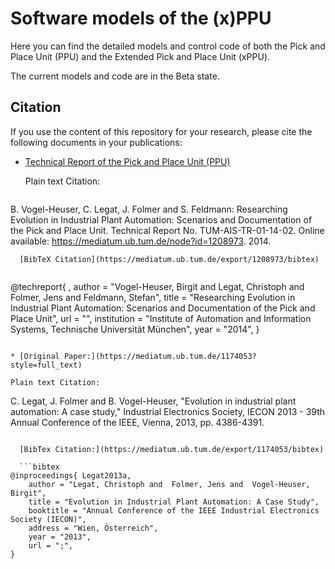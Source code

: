 # Software models of the (x)PPU 

Here you can find the detailed models and control code of both the Pick and Place Unit (PPU) and the Extended Pick and Place Unit (xPPU). 

The current models and code are in the Beta state.

## Citation

If you use the content of this repository for your research, please cite the following documents in your publications:

* [Technical Report of the Pick and Place Unit (PPU)](https://mediatum.ub.tum.de/doc/1208973)

  Plain text Citation: 
  ```
B. Vogel-Heuser, C. Legat, J. Folmer and S. Feldmann: Researching Evolution in Industrial
Plant Automation: Scenarios and Documentation of the Pick and Place Unit.
Technical Report No. TUM-AIS-TR-01-14-02.
Online available: https://mediatum.ub.tum.de/node?id=1208973. 2014.
```
  [BibTeX Citation](https://mediatum.ub.tum.de/export/1208973/bibtex)
  
  ```
@techreport{ ,
	author = "Vogel-Heuser, Birgit and  Legat, Christoph and  Folmer, Jens and  Feldmann, Stefan", 
	title = "Researching Evolution in Industrial Plant Automation: Scenarios and Documentation of the Pick and Place Unit",
	url = "",
	institution = "Institute of Automation and Information Systems, Technische Universität München",
	year = "2014",
}
  ```

* [Original Paper:](https://mediatum.ub.tum.de/1174053?style=full_text)

  Plain text Citation: 
  ```
C. Legat, J. Folmer and B. Vogel-Heuser, "Evolution in industrial plant automation: A case study," Industrial Electronics Society, IECON 2013 - 39th Annual Conference of the IEEE, Vienna, 2013, pp. 4386-4391.
```

  [BibTex Citation:](https://mediatum.ub.tum.de/export/1174053/bibtex)

  ```bibtex
@inproceedings{ Legat2013a,
	author = "Legat, Christoph and  Folmer, Jens and  Vogel-Heuser, Birgit", 
	title = "Evolution in Industrial Plant Automation: A Case Study",
	booktitle = "Annual Conference of the IEEE Industrial Electronics Society (IECON)",
	address = "Wien, Österreich",
	year = "2013",
	url = ";",
}
  ```

